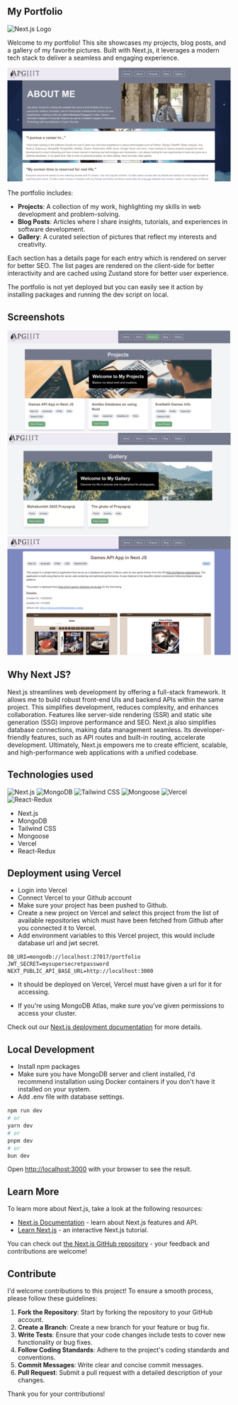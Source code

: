 ## My Portfolio

![Next.js Logo](https://upload.wikimedia.org/wikipedia/commons/8/8e/Nextjs-logo.svg)

Welcome to my portfolio! This site showcases my projects, blog posts, and a gallery of my favorite pictures. Built with Next.js, it leverages a modern tech stack to deliver a seamless and engaging experience.

![Cover Photo](./screenshots/3.png)

The portfolio includes:

- **Projects**: A collection of my work, highlighting my skills in web development and problem-solving.
- **Blog Posts**: Articles where I share insights, tutorials, and experiences in software development.
- **Gallery**: A curated selection of pictures that reflect my interests and creativity.

Each section has a details page for each entry which is rendered on server for better SEO. The list pages are rendered on the client-side for better interactivity and are cached using Zustand store for better user experience.

The portfolio is not yet deployed but you can easily see it action by installing packages and running the dev script on local.

## Screenshots

![Screenshot 1](./screenshots/1.png)
![Screenshot 2](./screenshots/2.png)
![Screenshot 3](./screenshots/4.png)

## Why Next JS?

Next.js streamlines web development by offering a full-stack framework. It allows me to build robust front-end UIs and backend APIs within the same project. This simplifies development, reduces complexity, and enhances collaboration. Features like server-side rendering (SSR) and static site generation (SSG) improve performance and SEO. Next.js also simplifies database connections, making data management seamless. Its developer-friendly features, such as API routes and built-in routing, accelerate development. Ultimately, Next.js empowers me to create efficient, scalable, and high-performance web applications with a unified codebase.

## Technologies used 

![Next.js](https://img.shields.io/badge/Next.js-black?style=flat&logo=next.js)
![MongoDB](https://img.shields.io/badge/MongoDB-green?style=flat&logo=mongodb)
![Tailwind CSS](https://img.shields.io/badge/Tailwind_CSS-38B2AC?style=flat&logo=tailwind-css)
![Mongoose](https://img.shields.io/badge/Mongoose-red?style=flat&logo=mongoose)
![Vercel](https://img.shields.io/badge/Vercel-black?style=flat&logo=vercel)
![React-Redux](https://img.shields.io/badge/React--Redux-764ABC?style=flat&logo=redux)

- Next.js
- MongoDB
- Tailwind CSS
- Mongoose
- Vercel
- React-Redux

## Deployment using Vercel

- Login into Vercel
- Connect Vercel to your Github account
- Make sure your project has been pushed to Github.
- Create a new project on Vercel and select this project from the list of available repositories which must have been fetched from Github after you connected it to Vercel.
- Add environment variables to this Vercel project, this would include database url and jwt secret.

```
DB_URI=mongodb://localhost:27017/portfolio
JWT_SECRET=mysupersecretpassword
NEXT_PUBLIC_API_BASE_URL=http://localhost:3000
```

- It should be deployed on Vercel, Vercel must have given a url for it for accessing.

- If you're using MongoDB Atlas, make sure you've given permissions to access your cluster.

Check out our [Next.js deployment documentation](https://nextjs.org/docs/app/building-your-application/deploying) for more details.

## Local Development

- Install npm packages
- Make sure you have MongoDB server and client installed, I'd recommend installation using Docker containers if you don't have it installed on your system.
- Add .env file with database settings.

```bash
npm run dev
# or
yarn dev
# or
pnpm dev
# or
bun dev
```

Open [http://localhost:3000](http://localhost:3000) with your browser to see the result.

## Learn More

To learn more about Next.js, take a look at the following resources:

- [Next.js Documentation](https://nextjs.org/docs) - learn about Next.js features and API.
- [Learn Next.js](https://nextjs.org/learn) - an interactive Next.js tutorial.

You can check out [the Next.js GitHub repository](https://github.com/vercel/next.js) - your feedback and contributions are welcome!

## Contribute

I'd welcome contributions to this project! To ensure a smooth process, please follow these guidelines:

1. **Fork the Repository**: Start by forking the repository to your GitHub account.
2. **Create a Branch**: Create a new branch for your feature or bug fix.
3. **Write Tests**: Ensure that your code changes include tests to cover new functionality or bug fixes.
4. **Follow Coding Standards**: Adhere to the project's coding standards and conventions.
5. **Commit Messages**: Write clear and concise commit messages.
6. **Pull Request**: Submit a pull request with a detailed description of your changes.

Thank you for your contributions!
